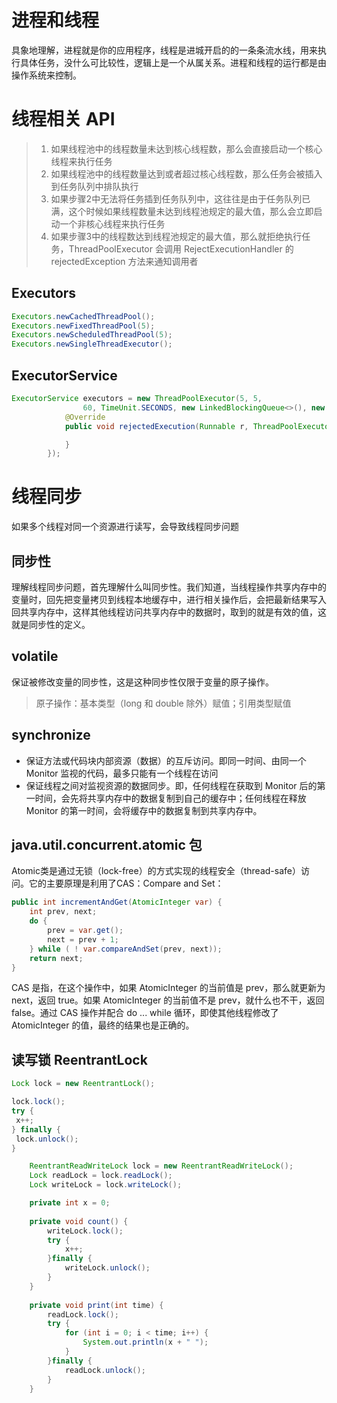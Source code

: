 # 进程和线程
具象地理解，进程就是你的应用程序，线程是进城开启的的一条条流水线，用来执行具体任务，没什么可比较性，逻辑上是一个从属关系。进程和线程的运行都是由操作系统来控制。
# 线程相关 API
>1. 如果线程池中的线程数量未达到核心线程数，那么会直接启动一个核心线程来执行任务
>2. 如果线程池中的线程数量达到或者超过核心线程数，那么任务会被插入到任务队列中排队执行
>3. 如果步骤2中无法将任务插到任务队列中，这往往是由于任务队列已满，这个时候如果线程数量未达到线程池规定的最大值，那么会立即启动一个非核心线程来执行任务
>4. 如果步骤3中的线程数达到线程池规定的最大值，那么就拒绝执行任务，ThreadPoolExecutor 会调用 RejectExecutionHandler 的 rejectedException 方法来通知调用者
## Executors
```java
Executors.newCachedThreadPool();
Executors.newFixedThreadPool(5);
Executors.newScheduledThreadPool(5);
Executors.newSingleThreadExecutor();
```
## ExecutorService
```java
ExecutorService executors = new ThreadPoolExecutor(5, 5,
                60, TimeUnit.SECONDS, new LinkedBlockingQueue<>(), new RejectedExecutionHandler() {
            @Override
            public void rejectedExecution(Runnable r, ThreadPoolExecutor executor) {

            }
        });
```
# 线程同步
如果多个线程对同一个资源进行读写，会导致线程同步问题
## 同步性
理解线程同步问题，首先理解什么叫同步性。我们知道，当线程操作共享内存中的变量时，回先把变量拷贝到线程本地缓存中，进行相关操作后，会把最新结果写入回共享内存中，这样其他线程访问共享内存中的数据时，取到的就是有效的值，这就是同步性的定义。
## volatile
保证被修改变量的同步性，这是这种同步性仅限于变量的原子操作。
>原子操作：基本类型（long 和 double 除外）赋值；引用类型赋值
## synchronize
- 保证方法或代码块内部资源（数据）的互斥访问。即同一时间、由同一个 Monitor 监视的代码，最多只能有一个线程在访问
- 保证线程之间对监视资源的数据同步。即，任何线程在获取到 Monitor 后的第一时间，会先将共享内存中的数据复制到自己的缓存中；任何线程在释放 Monitor 的第一时间，会将缓存中的数据复制到共享内存中。
## java.util.concurrent.atomic 包
Atomic类是通过无锁（lock-free）的方式实现的线程安全（thread-safe）访问。它的主要原理是利用了CAS：Compare and Set：
```java
public int incrementAndGet(AtomicInteger var) {
    int prev, next;
    do {
        prev = var.get();
        next = prev + 1;
    } while ( ! var.compareAndSet(prev, next));
    return next;
}
```
CAS 是指，在这个操作中，如果 AtomicInteger 的当前值是 prev，那么就更新为 next，返回 true。如果 AtomicInteger 的当前值不是 prev，就什么也不干，返回 false。通过 CAS 操作并配合 do ... while 循环，即使其他线程修改了 AtomicInteger 的值，最终的结果也是正确的。
## 读写锁 ReentrantLock
```java
Lock lock = new ReentrantLock();

lock.lock();
try {
 x++;
} finally {
 lock.unlock();
}
```
```java
    ReentrantReadWriteLock lock = new ReentrantReadWriteLock();
    Lock readLock = lock.readLock();
    Lock writeLock = lock.writeLock();

    private int x = 0;
    
    private void count() {
        writeLock.lock();
        try {
            x++;
        }finally {
            writeLock.unlock();
        }
    }
    
    private void print(int time) {
        readLock.lock();
        try {
            for (int i = 0; i < time; i++) {
                System.out.println(x + " ");
            }
        }finally {
            readLock.unlock();
        }
    }
```